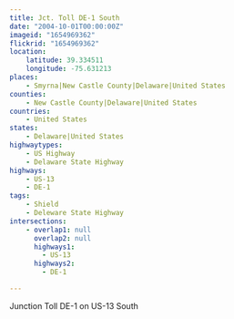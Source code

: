 ```yaml
---
title: Jct. Toll DE-1 South
date: "2004-10-01T00:00:00Z"
imageid: "1654969362"
flickrid: "1654969362"
location:
    latitude: 39.334511
    longitude: -75.631213
places:
    - Smyrna|New Castle County|Delaware|United States
counties:
    - New Castle County|Delaware|United States
countries:
    - United States
states:
    - Delaware|United States
highwaytypes:
    - US Highway
    - Delaware State Highway
highways:
    - US-13
    - DE-1
tags:
    - Shield
    - Deleware State Highway
intersections:
    - overlap1: null
      overlap2: null
      highways1:
        - US-13
      highways2:
        - DE-1

---
```

Junction Toll DE-1 on US-13 South